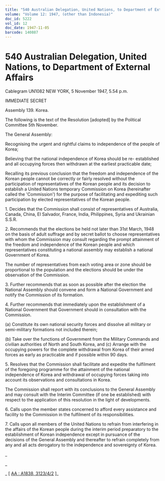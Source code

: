 ```yaml
---
title: "540 Australian Delegation, United Nations, to Department of External Affairs"
volume: "Volume 12: 1947, (other than Indonesia)"
doc_id: 5222
vol_id: 12
doc_date: 1947-11-05
barcode: 140887
---
```


# 540 Australian Delegation, United Nations, to Department of External Affairs

Cablegram UN1082 NEW YORK, 5 November 1947, 5.54 p.m.

IMMEDIATE SECRET

Assembly 139. Korea.

The following is the text of the Resolution [adopted] by the Political Committee 5th November.

The General Assembly:

Recognising the urgent and rightful claims to independence of the people of Korea;

Believing that the national independence of Korea should be re- established and all occupying forces then withdrawn at the earliest practicable date;

Recalling its previous conclusion that the freedom and independence of the Korean people cannot be correctly or fairly resolved without the participation of representatives of the Korean people and its decision to establish a United Nations temporary Commission on Korea (hereinafter called the 'Commission') for the purpose of facilitating and expediting such participation by elected representatives of the Korean people.

1\. Decides that the Commission shall consist of representatives of Australia, Canada, China, El Salvador, France, India, Philippines, Syria and Ukrainian S.S.R.

2\. Recommends that the elections be held not later than 31st March, 1948 on the basis of adult suffrage and by secret ballot to choose representatives with whom the Commission may consult regarding the prompt attainment of the freedom and independence of the Korean people and which representatives constituting a national assembly may establish a national Government of Korea.

The number of representatives from each voting area or zone should be proportional to the population and the elections should be under the observation of the Commission.

3\. Further recommends that as soon as possible after the election the National Assembly should convene and form a National Government and notify the Commission of its formation.

4\. Further recommends that immediately upon the establishment of a National Government that Government should in consultation with the Commission.

(a) Constitute its own national security forces and dissolve all military or semi-military formations not included therein;

(b) Take over the functions of Government from the Military Commands and civilian authorities of North and South Korea, and (c) Arrange with the occupying powers for the complete withdrawal from Korea of their armed forces as early as practicable and if possible within 90 days.

5\. Resolves that the Commission shall facilitate and expedite the fulfilment of the foregoing programme for the attainment of the national independence of Korea and withdrawal of occupying forces taking into account its observations and consultations in Korea.

The Commission shall report with its conclusions to the General Assembly and may consult with the Interim Committee (if one be established) with respect to the application of this resolution in the light of developments.

6\. Calls upon the member states concerned to afford every assistance and facility to the Commission in the fulfilment of its responsibilities.

7\. Calls upon all members of the United Nations to refrain from interfering in the affairs of the Korean people during the interim period preparatory to the establishment of Korean independence except in pursuance of the decisions of the General Assembly and thereafter to refrain completely from any and all acts derogatory to the independence and sovereignty of Korea.

_

_

_ [ [AA : A1838, 3123/4/2](http://www.naa.gov.au/cgi-bin/Search?O=I&Number=140887) ]_
